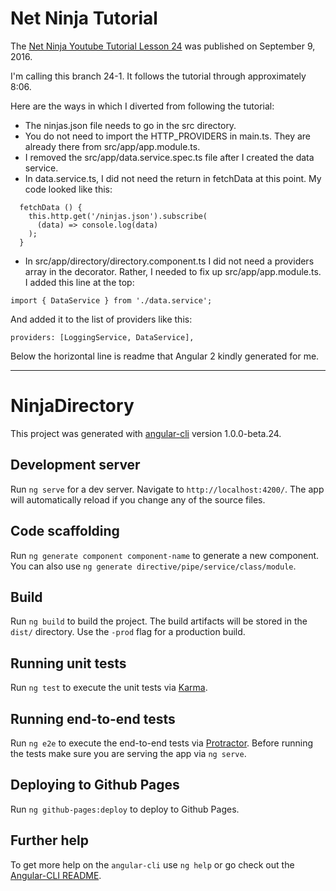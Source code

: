# Net Ninja Tutorial

The [Net Ninja Youtube Tutorial Lesson 24](https://www.youtube.com/watch?v=IOp9OmNdHy4) was published on September 9, 2016.

I'm calling this branch 24-1.  It follows the tutorial through approximately 8:06.

Here are the ways in which I diverted from following the tutorial:

* The ninjas.json file needs to go in the src directory.
* You do not need to import the HTTP_PROVIDERS in main.ts.  They are already there from src/app/app.module.ts.
* I removed the src/app/data.service.spec.ts file after I created the data service.
* In data.service.ts, I did not need the return in fetchData at this point.  My code looked like this:
```
  fetchData () {
    this.http.get('/ninjas.json').subscribe(
      (data) => console.log(data)
    );  
  }
``` 
* In src/app/directory/directory.component.ts I did not need a providers array in the decorator. Rather, I needed to fix up src/app/app.module.ts.  I added this line at the top:
```
import { DataService } from './data.service';
```
And added it to the list of providers like this:
```
providers: [LoggingService, DataService],
```

Below the horizontal line is readme that Angular 2 kindly generated for me.
***
# NinjaDirectory

This project was generated with [angular-cli](https://github.com/angular/angular-cli) version 1.0.0-beta.24.

## Development server
Run `ng serve` for a dev server. Navigate to `http://localhost:4200/`. The app will automatically reload if you change any of the source files.

## Code scaffolding

Run `ng generate component component-name` to generate a new component. You can also use `ng generate directive/pipe/service/class/module`.

## Build

Run `ng build` to build the project. The build artifacts will be stored in the `dist/` directory. Use the `-prod` flag for a production build.

## Running unit tests

Run `ng test` to execute the unit tests via [Karma](https://karma-runner.github.io).

## Running end-to-end tests

Run `ng e2e` to execute the end-to-end tests via [Protractor](http://www.protractortest.org/).
Before running the tests make sure you are serving the app via `ng serve`.

## Deploying to Github Pages

Run `ng github-pages:deploy` to deploy to Github Pages.

## Further help

To get more help on the `angular-cli` use `ng help` or go check out the [Angular-CLI README](https://github.com/angular/angular-cli/blob/master/README.md).
